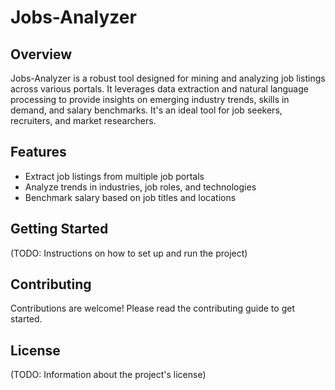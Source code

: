 # Jobs-Analyzer

## Overview
Jobs-Analyzer is a robust tool designed for mining and analyzing job listings across various portals. It leverages data extraction and natural language processing to provide insights on emerging industry trends, skills in demand, and salary benchmarks. It's an ideal tool for job seekers, recruiters, and market researchers.

## Features
- Extract job listings from multiple job portals
- Analyze trends in industries, job roles, and technologies
- Benchmark salary based on job titles and locations

## Getting Started
(TODO: Instructions on how to set up and run the project)

## Contributing
Contributions are welcome! Please read the contributing guide to get started.

## License
(TODO: Information about the project's license)
